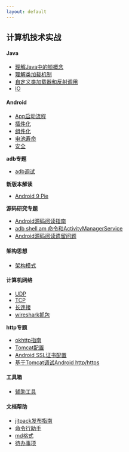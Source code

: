 ```yaml
---
layout: default
---
```


## 计算机技术实战

#### Java

* [理解Java中的锁概念](./java/java_lock.html)
* [理解类加载机制](./java/class_load.html)
* [自定义类加载器和反射调用](./java/reflect.html)
* [IO](./java/io.html)

#### Android

* [App启动流程](./android/app_startup.html)
* [插件化](./android/pluggable.html)
* [组件化](./android/componentization.html)
* [电池寿命](./android/battery_life.html)
* [安全](./android/security.html)

**adb专题**

* [adb调试](./android/adb.html)

**新版本解读**

* [Android 9 Pie](./android/android-9-pie.html)

**源码研究专题**

* [Android源码阅读指南](./android/android_source_guide.html)
* [adb shell am 命令和ActivityManagerService](./android/adb_shell_am.html)
* [Android源码阅读遗留问题](./android/android-source-remaining-problems.html)

#### 架构思想

* [架构模式](./develop/architecture.html)

#### 计算机网络

* [UDP](./network/udp.html)
* [TCP](./network/tcp.html)
* [长连接](./network/longconn.html)
* [wireshark抓包](./network/wireshark.html)

**http专题**

* [okhttp指南](./network/http/okhttp-guide.html)
* [Tomcat配置](./network/http/tomcat-test.html)
* [Android SSL证书配置](./network/http/android-ssl.html)
* [基于Tomcat调试Android http/https](./network/http/android-tomcat.html)

#### 工具箱

* [辅助工具](./toolkit/toolkit.html)

#### 文档帮助

* [jitpack发布指南](./help/jitpack.html)
* [命令行助手](./help/quick-cmd.html)
* [md格式](./index_bak.html)
* [待办事项](./help/todo.html)
